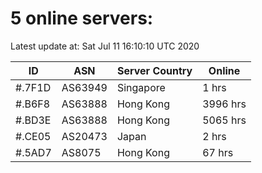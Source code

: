 # 5 online servers:

Latest update at: Sat Jul 11 16:10:10 UTC 2020

| ID | ASN | Server Country | Online |
| -- | --- | -------------- | ------ |
| #.7F1D | AS63949 | Singapore | 1 hrs |
| #.B6F8 | AS63888 | Hong Kong | 3996 hrs |
| #.BD3E | AS63888 | Hong Kong | 5065 hrs |
| #.CE05 | AS20473 | Japan | 2 hrs |
| #.5AD7 | AS8075 | Hong Kong | 67 hrs |

